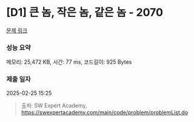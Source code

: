 # [D1] 큰 놈, 작은 놈, 같은 놈 - 2070 

[문제 링크](https://swexpertacademy.com/main/code/problem/problemDetail.do?contestProbId=AV5QQ6qqA40DFAUq) 

### 성능 요약

메모리: 25,472 KB, 시간: 77 ms, 코드길이: 925 Bytes

### 제출 일자

2025-02-25 15:25



> 출처: SW Expert Academy, https://swexpertacademy.com/main/code/problem/problemList.do